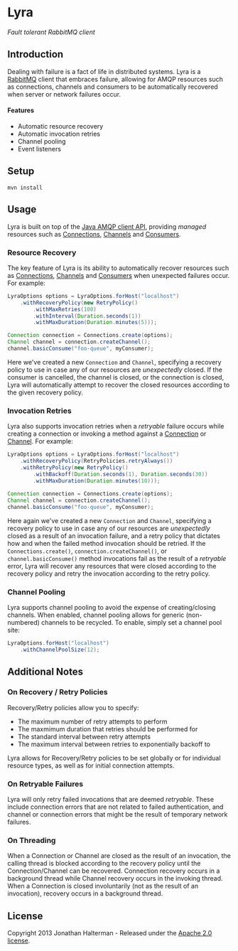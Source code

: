 # Lyra

*Fault tolerant RabbitMQ client*

## Introduction

Dealing with failure is a fact of life in distributed systems. Lyra is a [RabbitMQ](http://www.rabbitmq.com/) client that embraces failure, allowing for AMQP resources such as connections, channels and consumers to be automatically recovered when server or network failures occur.

#### Features

* Automatic resource recovery
* Automatic invocation retries
* Channel pooling
* Event listeners

## Setup

`mvn install`

## Usage

Lyra is built on top of the [Java AMQP client API](http://www.rabbitmq.com/java-client.html), providing *managed* resources such as [Connections](http://www.rabbitmq.com/releases/rabbitmq-java-client/current-javadoc/com/rabbitmq/client/Connection.html), [Channels](http://www.rabbitmq.com/releases/rabbitmq-java-client/current-javadoc/com/rabbitmq/client/Channel.html) and [Consumers](http://www.rabbitmq.com/releases/rabbitmq-java-client/current-javadoc/com/rabbitmq/client/Consumer.html).

### Resource Recovery

The key feature of Lyra is its ability to automatically recover resources such as [Connections](http://www.rabbitmq.com/releases/rabbitmq-java-client/current-javadoc/com/rabbitmq/client/Connection.html), [Channels](http://www.rabbitmq.com/releases/rabbitmq-java-client/current-javadoc/com/rabbitmq/client/Channel.html) and [Consumers](http://www.rabbitmq.com/releases/rabbitmq-java-client/current-javadoc/com/rabbitmq/client/Consumer.html) when unexpected failures occur. For example:

```java
LyraOptions options = LyraOptions.forHost("localhost")
	.withRecoveryPolicy(new RetryPolicy()
		.withMaxRetries(100)
		.withInterval(Duration.seconds(1))
		.withMaxDuration(Duration.minutes(5)));

Connection connection = Connections.create(options);
Channel channel = connection.createChannel();
channel.basicConsume("foo-queue", myConsumer);
```

Here we've created a new `Connection` and `Channel`, specifying a recovery policy to use in case any of our resources are *unexpectedly* closed. If the consumer is cancelled, the channel is closed, or the connection is closed, Lyra will automatically attempt to recover the closed resources according to the given recovery policy.

### Invocation Retries

Lyra also supports invocation retries when a *retryable* failure occurs while creating a connection or invoking a method against a [Connection](http://www.rabbitmq.com/releases/rabbitmq-java-client/current-javadoc/com/rabbitmq/client/Connection.html) or [Channel](http://www.rabbitmq.com/releases/rabbitmq-java-client/current-javadoc/com/rabbitmq/client/Channel.html). For example:

```java
LyraOptions options = LyraOptions.forHost("localhost")
	.withRecoveryPolicy(RetryPolicies.retryAlways())
	.withRetryPolicy(new RetryPolicy()
		.withBackoff(Duration.seconds(1), Duration.seconds(30))
		.withMaxDuration(Duration.minutes(10)));
		
Connection connection = Connections.create(options);
Channel channel = connection.createChannel();
channel.basicConsume("foo-queue", myConsumer);
```

Here again we've created a new `Connection` and `Channel`, specifying a recovery policy to use in case any of our resources are *unexpectedly* closed as a result of an invocation failure, and a retry policy that dictates how and when the failed method invocation should be retried. If the `Connections.create()`, `connection.createChannel()`, or `channel.basicConsume()` method invocations fail as the result of a *retryable* error, Lyra will recover any resources that were closed according to the recovery policy and retry the invocation according to the retry policy.

### Channel Pooling

Lyra supports channel pooling to avoid the expense of creating/closing channels. When enabled, channel pooling allows for generic (non-numbered) channels to be recycled. To enable, simply set a channel pool site:

```java
LyraOptions.forHost("localhost")
	.withChannelPoolSize(12);
```

## Additional Notes

### On Recovery / Retry Policies

Recovery/Retry policies allow you to specify:

* The maximum number of retry attempts to perform
* The maxmimum duration that retries should be performed for
* The standard interval between retry attempts
* The maximum interval between retries to exponentially backoff to

Lyra allows for Recovery/Retry policies to be set globally or for individual resource types, as well as for initial connection attempts.

### On Retryable Failures

Lyra will only retry failed invocations that are deemed *retryable*. These include connection errors that are not related to failed authentication, and channel or connection errors that might be the result of temporary network failures.

### On Threading

When a Connection or Channel are closed as the result of an invocation, the calling thread is blocked according to the recovery policy until the Connection/Channel can be recovered. Connection recovery occurs in a background thread while Channel recovery occurs in the invoking thread. When a Connection is closed involuntarily (not as the result of an invocation), recovery occurs in a background thread.

## License

Copyright 2013 Jonathan Halterman - Released under the [Apache 2.0 license](http://www.apache.org/licenses/LICENSE-2.0.html).